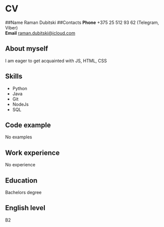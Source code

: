 # CV
##Name
Raman Dubitski
##Contacts
**Phone** +375 25 512 93 62 (Telegram, Viber) <br>
**Email** raman.dubitski@icloud.com
## About myself
I am eager to get acquainted with JS, HTML, CSS
## Skills
* Python
* Java
* Git
* NodeJs
* SQL
## Code example
No examples
## Work experience
No experience
## Education
Bachelors degree
## English level
B2